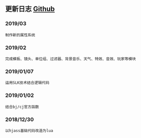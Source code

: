 ## 更新日志 <a href="https://github.com/hunzsig/h-lua" target="_blank">Github</a>

### 2019/03
    制作新的属性系统
### 2019/02
    完成模板、镜头、单位组、过滤器、背景音乐、天气、特效、音效、玩家等模块
### 2019/01/07
    运用SLK技术结合逻辑代码
### 2019/01/02
    结合bj/cj官方函数
### 2018/12/30
    以hjass基础代码改造为lua

